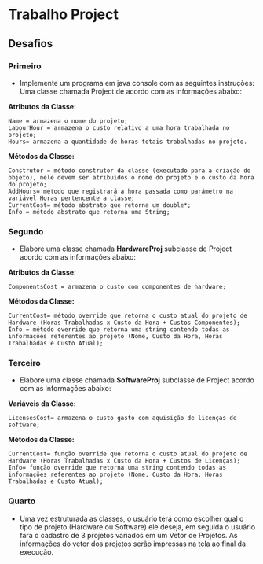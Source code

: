 # Trabalho Project

## Desafios

### Primeiro
* Implemente um programa em java console com as seguintes instruções:  
Uma classe chamada Project de acordo com as informações abaixo:

**Atributos da Classe:**
```
Name = armazena o nome do projeto;
LabourHour = armazena o custo relativo a uma hora trabalhada no projeto;
Hours= armazena a quantidade de horas totais trabalhadas no projeto.
```

**Métodos da Classe:**
```
Construtor = método construtor da classe (executado para a criação do objeto), nele devem ser atribuídos o nome do projeto e o custo da hora do projeto;
AddHours= método que registrará a hora passada como parâmetro na variável Horas pertencente a classe;
CurrentCost= método abstrato que retorna um double*;
Info = método abstrato que retorna uma String;
```

### Segundo

* Elabore uma classe chamada **HardwareProj** subclasse de Project acordo com as informações abaixo:

**Atributos da Classe:**
```
ComponentsCost = armazena o custo com componentes de hardware;
```

**Métodos da Classe:**
```
CurrentCost= método override que retorna o custo atual do projeto de Hardware (Horas Trabalhadas x Custo da Hora + Custos Componentes);
Info = método override que retorna uma string contendo todas as informações referentes ao projeto (Nome, Custo da Hora, Horas Trabalhadas e Custo Atual);
```

### Terceiro

* Elabore uma classe chamada **SoftwareProj** subclasse de Project acordo com as informações abaixo:


**Variáveis da Classe:**
```
LicensesCost= armazena o custo gasto com aquisição de licenças de software;
```

**Métodos da Classe:**
```
CurrentCost= função override que retorna o custo atual do projeto de Hardware (Horas Trabalhadas x Custo da Hora + Custos de Licenças);
Info= função override que retorna uma string contendo todas as informações referentes ao projeto (Nome, Custo da Hora, Horas Trabalhadas e Custo Atual);
```

### Quarto
* Uma vez estruturada as classes, o usuário terá como escolher qual o tipo de projeto (Hardware ou Software) ele deseja, em seguida o usuário fará o cadastro de 3 projetos variados em um Vetor de Projetos. As informações do vetor dos projetos serão impressas na tela ao final da execução. 
